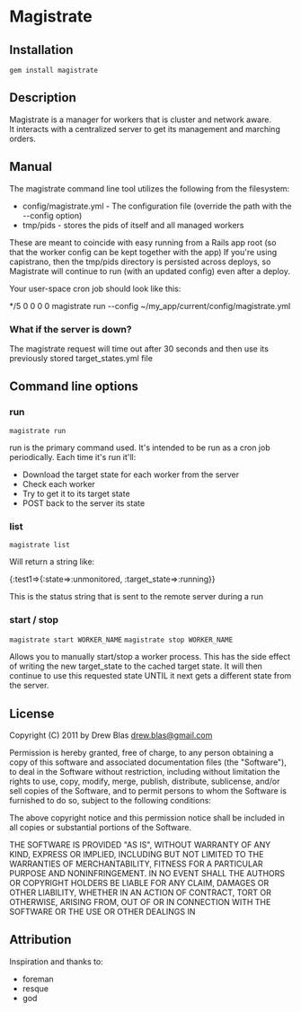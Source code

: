 # Magistrate

## Installation

    gem install magistrate

## Description

Magistrate is a manager for workers that is cluster and network aware.  
It interacts with a centralized server to get its management and marching orders.

## Manual

The magistrate command line tool utilizes the following from the filesystem:

* config/magistrate.yml - The configuration file (override the path with the --config option)
* tmp/pids - stores the pids of itself and all managed workers

These are meant to coincide with easy running from a Rails app root (so that the worker config can be kept together with the app)
If you're using capistrano, then the tmp/pids directory is persisted across deploys, so Magistrate will continue to run
(with an updated config) even after a deploy.

Your user-space cron job should look like this:

*/5 0 0 0 0 magistrate run --config ~/my_app/current/config/magistrate.yml

### What if the server is down?

The magistrate request will time out after 30 seconds and then use its previously stored target_states.yml file

## Command line options

### run

`magistrate run`

run is the primary command used.  It's intended to be run as a cron job periodically.  Each time it's run it'll:

* Download the target state for each worker from the server
* Check each worker
* Try to get it to its target state
* POST back to the server its state

### list

`magistrate list`

Will return a string like: 

{:test1=>{:state=>:unmonitored, :target_state=>:running}}

This is the status string that is sent to the remote server during a run

### start / stop

`magistrate start WORKER_NAME`
`magistrate stop WORKER_NAME`

Allows you to manually start/stop a worker process.  This has the side effect of writing the new target_state to the cached target state.  It will
then continue to use this requested state UNTIL it next gets a different state from the server.

## License

Copyright (C) 2011 by Drew Blas <drew.blas@gmail.com>
  
Permission is hereby granted, free of charge, to any person obtaining a copy
of this software and associated documentation files (the "Software"), to deal
in the Software without restriction, including without limitation the rights
to use, copy, modify, merge, publish, distribute, sublicense, and/or sell
copies of the Software, and to permit persons to whom the Software is
furnished to do so, subject to the following conditions:

The above copyright notice and this permission notice shall be included in
all copies or substantial portions of the Software.

THE SOFTWARE IS PROVIDED "AS IS", WITHOUT WARRANTY OF ANY KIND, EXPRESS OR
IMPLIED, INCLUDING BUT NOT LIMITED TO THE WARRANTIES OF MERCHANTABILITY,
FITNESS FOR A PARTICULAR PURPOSE AND NONINFRINGEMENT. IN NO EVENT SHALL THE
AUTHORS OR COPYRIGHT HOLDERS BE LIABLE FOR ANY CLAIM, DAMAGES OR OTHER
LIABILITY, WHETHER IN AN ACTION OF CONTRACT, TORT OR OTHERWISE, ARISING FROM,
OUT OF OR IN CONNECTION WITH THE SOFTWARE OR THE USE OR OTHER DEALINGS IN

## Attribution

Inspiration and thanks to:

* foreman
* resque
* god
